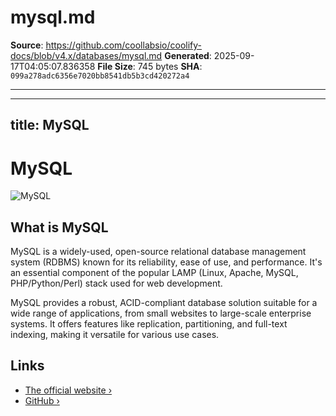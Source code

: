 # mysql.md

**Source**: https://github.com/coollabsio/coolify-docs/blob/v4.x/databases/mysql.md
**Generated**: 2025-09-17T04:05:07.836358
**File Size**: 745 bytes
**SHA**: `099a278adc6356e7020bb8541db5b3cd420272a4`

---

---
title: MySQL
---

# MySQL

![MySQL](/images/database-logos/mysql.webp)

## What is MySQL

MySQL is a widely-used, open-source relational database management system (RDBMS) known for its reliability, ease of use, and performance. It's an essential component of the popular LAMP (Linux, Apache, MySQL, PHP/Python/Perl) stack used for web development.

MySQL provides a robust, ACID-compliant database solution suitable for a wide range of applications, from small websites to large-scale enterprise systems. It offers features like replication, partitioning, and full-text indexing, making it versatile for various use cases.

## Links

- [The official website ›](https://www.mysql.com/)
- [GitHub ›](https://github.com/mysql/mysql-server)
